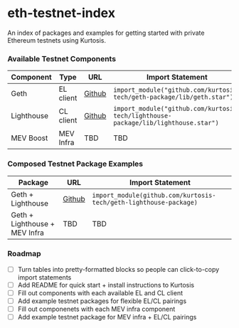 # eth-testnet-index
An index of packages and examples for getting started with private Ethereum testnets using Kurtosis.

### Available Testnet Components

| Component | Type | URL | Import Statement |
| --- | --- | --- | --- |
| Geth | EL client | [Github](https://github.com/kurtosis-tech/geth-package) | `import_module("github.com/kurtosis-tech/geth-package/lib/geth.star")` |
| Lighthouse | CL client | [Github](https://github.com/kurtosis-tech/lighthouse-package) | `import_module("github.com/kurtosis-tech/lighthouse-package/lib/lighthouse.star")` |
| MEV Boost | MEV Infra | TBD | TBD |

### Composed Testnet Package Examples

| Package | URL | Import Statement |
| --- | --- | --- |
| Geth + Lighthouse | [Github](https://github.com/kurtosis-tech/geth-lighthouse-package) | `import_module(github.com/kurtosis-tech/geth-lighthouse-package)` |
| Geth + Lighthouse + MEV Infra | TBD | TBD |

### Roadmap

- [ ] Turn tables into pretty-formatted blocks so people can click-to-copy import statements
- [ ] Add README for quick start + install instructions to Kurtosis
- [ ] Fill out components with each available EL and CL client
- [ ] Add example testnet packages for flexible EL/CL pairings
- [ ] Fill out componenets with each MEV infra component
- [ ] Add example testnet package for MEV infra + EL/CL pairings
